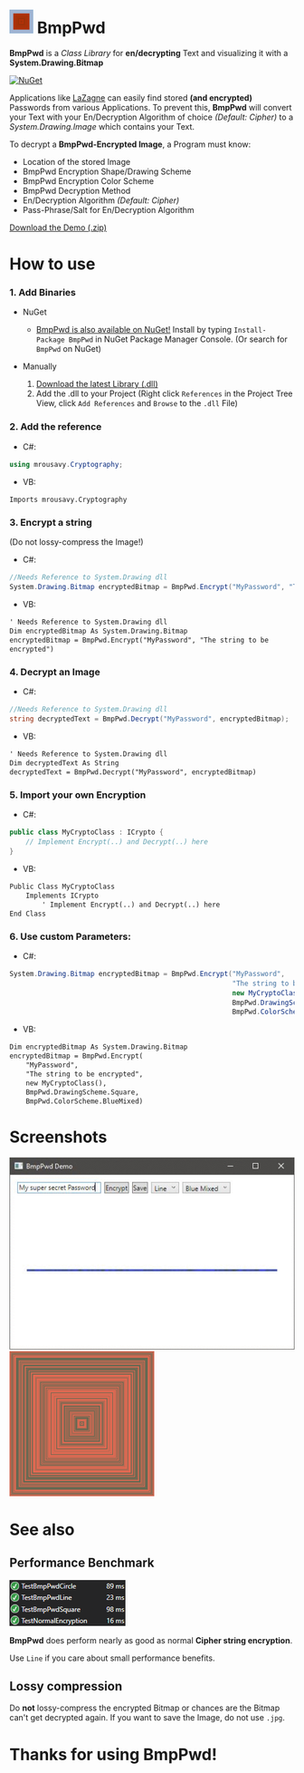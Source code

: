 # <img src="https://github.com/mrousavy/BmpPwd/blob/master/Images/Logo.png?raw=true" width="42"> BmpPwd
**BmpPwd** is a _Class Library_ for **en/decrypting** Text and visualizing it with a **System.Drawing.Bitmap**

[![NuGet](https://img.shields.io/nuget/dt/BmpPwd.svg)](https://www.nuget.org/packages/BmpPwd/)

Applications like [LaZagne](https://github.com/AlessandroZ/LaZagne) can easily find stored **(and encrypted)** Passwords from various Applications. To prevent this, **BmpPwd** will convert your Text with your En/Decryption Algorithm of choice _(Default: Cipher)_ to a _System.Drawing.Image_ which contains your Text.

To decrypt a **BmpPwd-Encrypted Image**, a Program must know:
   * Location of the stored Image
   * BmpPwd Encryption Shape/Drawing Scheme
   * BmpPwd Encryption Color Scheme
   * BmpPwd Decryption Method
   * En/Decryption Algorithm _(Default: Cipher)_
   * Pass-Phrase/Salt for En/Decryption Algorithm
   
[Download the Demo (.zip)](https://github.com/mrousavy/BmpPwd/releases/download/1.0.0.5/BmpPwdTest.zip)

# How to use

### 1. Add Binaries
   + NuGet
      * [BmpPwd is also available on NuGet!](https://www.nuget.org/packages/BmpPwd)   Install by typing `Install-Package BmpPwd` in NuGet Package Manager Console. (Or search for `BmpPwd` on NuGet)

   + Manually
      1. [Download the latest Library (.dll)](https://github.com/mrousavy/BmpPwd/releases/download/1.0.0.5/BmpPwd.dll)
      2. Add the .dll to your Project   (Right click `References` in the Project Tree View, click `Add References` and `Browse` to the `.dll` File)

### 2. Add the reference
   * C#:
   ```C#
   using mrousavy.Cryptography;
   ```
   
   * VB:
   ```VB
   Imports mrousavy.Cryptography
   ```

### 3. Encrypt a string
(Do not lossy-compress the Image!)
   * C#:
   ```C#
   //Needs Reference to System.Drawing dll
   System.Drawing.Bitmap encryptedBitmap = BmpPwd.Encrypt("MyPassword", "The string to be encrypted");
   ```
   
   * VB:
   ```VB
   ' Needs Reference to System.Drawing dll
   Dim encryptedBitmap As System.Drawing.Bitmap
   encryptedBitmap = BmpPwd.Encrypt("MyPassword", "The string to be encrypted")
   ```
   
### 4. Decrypt an Image
   * C#:
   ```C#
   //Needs Reference to System.Drawing dll
   string decryptedText = BmpPwd.Decrypt("MyPassword", encryptedBitmap);
   ```
   
   * VB:
   ```VB
   ' Needs Reference to System.Drawing dll
   Dim decryptedText As String 
   decryptedText = BmpPwd.Decrypt("MyPassword", encryptedBitmap)
   ```
   
### 5. Import your own Encryption
   * C#:
   ```C#
   public class MyCryptoClass : ICrypto {
       // Implement Encrypt(..) and Decrypt(..) here
   }
   ```
   
   * VB:
   ```VB
   Public Class MyCryptoClass
       Implements ICrypto
           ' Implement Encrypt(..) and Decrypt(..) here
   End Class
   ```

### 6. Use custom Parameters:
   * C#:
   ```C#
   System.Drawing.Bitmap encryptedBitmap = BmpPwd.Encrypt("MyPassword",
                                                          "The string to be encrypted",
                                                          new MyCryptoClass(),
                                                          BmpPwd.DrawingScheme.Square,
                                                          BmpPwd.ColorScheme.BlueMixed);
   ```
   
   * VB:
   ```VB
   Dim encryptedBitmap As System.Drawing.Bitmap
   encryptedBitmap = BmpPwd.Encrypt(
       "MyPassword",
       "The string to be encrypted",
       new MyCryptoClass(),
       BmpPwd.DrawingScheme.Square,
       BmpPwd.ColorScheme.BlueMixed)
   ```

# Screenshots
<img src="https://github.com/mrousavy/BmpPwd/blob/master/Images/Screenshots.gif?raw=true" alt="Screenshots in a gif">


<img src="https://github.com/mrousavy/BmpPwd/blob/master/Images/password.png?raw=true" alt="The Password 'password' in Rainbow/Square">

# See also
## Performance Benchmark
<img src="https://github.com/mrousavy/BmpPwd/blob/master/Images/Benchmark.png?raw=true" alt="Benchmark (BmpPwd: 23ms | Normal Text: 16ms)">

**BmpPwd** does perform nearly as good as normal **Cipher string encryption**.

Use `Line` if you care about small performance benefits.

## Lossy compression
Do **not** lossy-compress the encrypted Bitmap or chances are the Bitmap can't get decrypted again. If you want to save the Image, do not use `.jpg`.


# Thanks for using BmpPwd!
